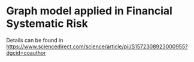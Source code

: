 # Graph model applied in Financial Systematic Risk


Details can be found in 
https://www.sciencedirect.com/science/article/pii/S1572308923000955?dgcid=coauthor

